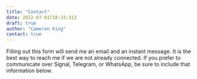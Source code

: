 ```yaml
---
title: "Contact"
date: 2022-07-01T18:33:31Z
draft: true
author: "Cameron King"
contact: true
---
```


Filling out this form will send me an email and an instant message.
It is the best way to reach me if we are not already connected.
If you prefer to communicate over Signal, Telegram, or WhatsApp,
be sure to include that information below.
